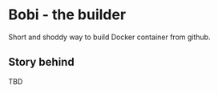 # Bobi - the builder

Short and shoddy way to build Docker container from github.

## Story behind

TBD
